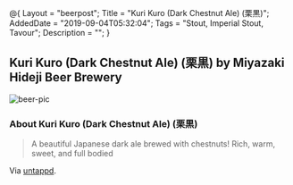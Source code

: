 @{
 Layout = "beerpost";
 Title = "Kuri Kuro (Dark Chestnut Ale) (栗黒)";
 AddedDate = "2019-09-04T05:32:04";
 Tags = "Stout, Imperial Stout, Tavour";
 Description = "";
 }
 

## Kuri Kuro (Dark Chestnut Ale) (栗黒) by Miyazaki Hideji Beer Brewery

![beer-pic]

### About Kuri Kuro (Dark Chestnut Ale) (栗黒)

> A beautiful Japanese dark ale brewed with chestnuts! Rich, warm, sweet, and full bodied

Via [untappd][untappd-url].

[untappd-url]: <https://untappd.com//b/miyazaki-hideji-beer-brewery-kuri-kuro-dark-chestnut-ale/1052046>
[beer-pic]: https://jasonpowley.com/assets/img/2019-09-04-kuri-kuro-dark-chestnut-ale.jpeg "Kuri Kuro (Dark Chestnut Ale) (栗黒) by Miyazaki Hideji Beer Brewery"
